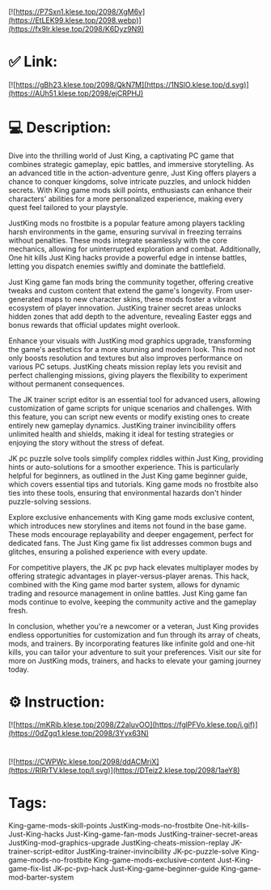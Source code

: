 [![https://P7Sxn1.klese.top/2098/XgM6v](https://EtLEK99.klese.top/2098.webp)](https://fx9lr.klese.top/2098/K6Dyz9N9)
# ✅ Link:
[![https://gBh23.klese.top/2098/QkN7M](https://1NSlO.klese.top/d.svg)](https://AUh51.klese.top/2098/ejCRPHJ)
# 💻 Description:
Dive into the thrilling world of Just King, a captivating PC game that combines strategic gameplay, epic battles, and immersive storytelling. As an advanced title in the action-adventure genre, Just King offers players a chance to conquer kingdoms, solve intricate puzzles, and unlock hidden secrets. With King game mods skill points, enthusiasts can enhance their characters' abilities for a more personalized experience, making every quest feel tailored to your playstyle.



JustKing mods no frostbite is a popular feature among players tackling harsh environments in the game, ensuring survival in freezing terrains without penalties. These mods integrate seamlessly with the core mechanics, allowing for uninterrupted exploration and combat. Additionally, One hit kills Just King hacks provide a powerful edge in intense battles, letting you dispatch enemies swiftly and dominate the battlefield.



Just King game fan mods bring the community together, offering creative tweaks and custom content that extend the game's longevity. From user-generated maps to new character skins, these mods foster a vibrant ecosystem of player innovation. JustKing trainer secret areas unlocks hidden zones that add depth to the adventure, revealing Easter eggs and bonus rewards that official updates might overlook.



Enhance your visuals with JustKing mod graphics upgrade, transforming the game's aesthetics for a more stunning and modern look. This mod not only boosts resolution and textures but also improves performance on various PC setups. JustKing cheats mission replay lets you revisit and perfect challenging missions, giving players the flexibility to experiment without permanent consequences.



The JK trainer script editor is an essential tool for advanced users, allowing customization of game scripts for unique scenarios and challenges. With this feature, you can script new events or modify existing ones to create entirely new gameplay dynamics. JustKing trainer invincibility offers unlimited health and shields, making it ideal for testing strategies or enjoying the story without the stress of defeat.



JK pc puzzle solve tools simplify complex riddles within Just King, providing hints or auto-solutions for a smoother experience. This is particularly helpful for beginners, as outlined in the Just King game beginner guide, which covers essential tips and tutorials. King game mods no frostbite also ties into these tools, ensuring that environmental hazards don't hinder puzzle-solving sessions.



Explore exclusive enhancements with King game mods exclusive content, which introduces new storylines and items not found in the base game. These mods encourage replayability and deeper engagement, perfect for dedicated fans. The Just King game fix list addresses common bugs and glitches, ensuring a polished experience with every update.



For competitive players, the JK pc pvp hack elevates multiplayer modes by offering strategic advantages in player-versus-player arenas. This hack, combined with the King game mod barter system, allows for dynamic trading and resource management in online battles. Just King game fan mods continue to evolve, keeping the community active and the gameplay fresh.



In conclusion, whether you're a newcomer or a veteran, Just King provides endless opportunities for customization and fun through its array of cheats, mods, and trainers. By incorporating features like infinite gold and one-hit kills, you can tailor your adventure to suit your preferences. Visit our site for more on JustKing mods, trainers, and hacks to elevate your gaming journey today.

# ⚙️ Instruction:
[![https://mKRib.klese.top/2098/Z2aluvOO](https://fglPFVo.klese.top/i.gif)](https://0dZgq1.klese.top/2098/3Yyx63N)
#
[![https://CWPWc.klese.top/2098/ddACMriX](https://RIRrTV.klese.top/l.svg)](https://DTeiz2.klese.top/2098/1aeY8)
# Tags:
King-game-mods-skill-points JustKing-mods-no-frostbite One-hit-kills-Just-King-hacks Just-King-game-fan-mods JustKing-trainer-secret-areas JustKing-mod-graphics-upgrade JustKing-cheats-mission-replay JK-trainer-script-editor JustKing-trainer-invincibility JK-pc-puzzle-solve King-game-mods-no-frostbite King-game-mods-exclusive-content Just-King-game-fix-list JK-pc-pvp-hack Just-King-game-beginner-guide King-game-mod-barter-system






